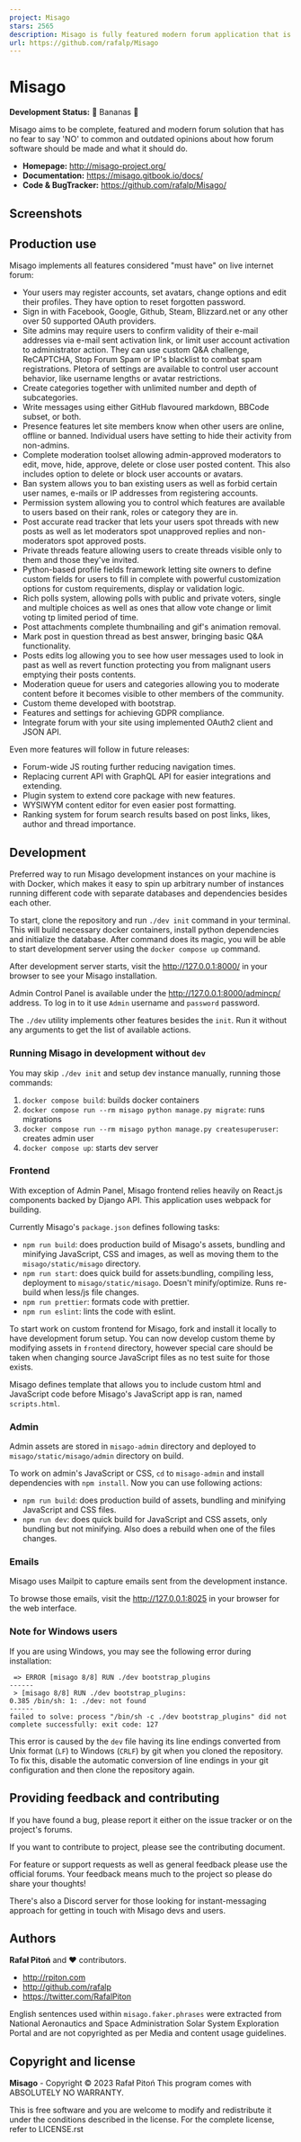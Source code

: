 ```yaml
---
project: Misago
stars: 2565
description: Misago is fully featured modern forum application that is fast, scalable and responsive.
url: https://github.com/rafalp/Misago
---
```


Misago
======

**Development Status:** 🍌 Bananas 🍌

Misago aims to be complete, featured and modern forum solution that has no fear to say 'NO' to common and outdated opinions about how forum software should be made and what it should do.

-   **Homepage:** http://misago-project.org/
-   **Documentation:** https://misago.gitbook.io/docs/
-   **Code & BugTracker:** https://github.com/rafalp/Misago/

Screenshots
-----------

Production use
--------------

Misago implements all features considered "must have" on live internet forum:

-   Your users may register accounts, set avatars, change options and edit their profiles. They have option to reset forgotten password.
-   Sign in with Facebook, Google, Github, Steam, Blizzard.net or any other over 50 supported OAuth providers.
-   Site admins may require users to confirm validity of their e-mail addresses via e-mail sent activation link, or limit user account activation to administrator action. They can use custom Q&A challenge, ReCAPTCHA, Stop Forum Spam or IP's blacklist to combat spam registrations. Pletora of settings are available to control user account behavior, like username lengths or avatar restrictions.
-   Create categories together with unlimited number and depth of subcategories.
-   Write messages using either GitHub flavoured markdown, BBCode subset, or both.
-   Presence features let site members know when other users are online, offline or banned. Individual users have setting to hide their activity from non-admins.
-   Complete moderation toolset allowing admin-approved moderators to edit, move, hide, approve, delete or close user posted content. This also includes option to delete or block user accounts or avatars.
-   Ban system allows you to ban existing users as well as forbid certain user names, e-mails or IP addresses from registering accounts.
-   Permission system allowing you to control which features are available to users based on their rank, roles or category they are in.
-   Post accurate read tracker that lets your users spot threads with new posts as well as let moderators spot unapproved replies and non-moderators spot approved posts.
-   Private threads feature allowing users to create threads visible only to them and those they've invited.
-   Python-based profile fields framework letting site owners to define custom fields for users to fill in complete with powerful customization options for custom requirements, display or validation logic.
-   Rich polls system, allowing polls with public and private voters, single and multiple choices as well as ones that allow vote change or limit voting tp limited period of time.
-   Post attachments complete thumbnailing and gif's animation removal.
-   Mark post in question thread as best answer, bringing basic Q&A functionality.
-   Posts edits log allowing you to see how user messages used to look in past as well as revert function protecting you from malignant users emptying their posts contents.
-   Moderation queue for users and categories allowing you to moderate content before it becomes visible to other members of the community.
-   Custom theme developed with bootstrap.
-   Features and settings for achieving GDPR compliance.
-   Integrate forum with your site using implemented OAuth2 client and JSON API.

Even more features will follow in future releases:

-   Forum-wide JS routing further reducing navigation times.
-   Replacing current API with GraphQL API for easier integrations and extending.
-   Plugin system to extend core package with new features.
-   WYSIWYM content editor for even easier post formatting.
-   Ranking system for forum search results based on post links, likes, author and thread importance.

Development
-----------

Preferred way to run Misago development instances on your machine is with Docker, which makes it easy to spin up arbitrary number of instances running different code with separate databases and dependencies besides each other.

To start, clone the repository and run `./dev init` command in your terminal. This will build necessary docker containers, install python dependencies and initialize the database. After command does its magic, you will be able to start development server using the `docker compose up` command.

After development server starts, visit the http://127.0.0.1:8000/ in your browser to see your Misago installation.

Admin Control Panel is available under the http://127.0.0.1:8000/admincp/ address. To log in to it use `Admin` username and `password` password.

The `./dev` utility implements other features besides the `init`. Run it without any arguments to get the list of available actions.

### Running Misago in development without `dev`

You may skip `./dev init` and setup dev instance manually, running those commands:

1.  `docker compose build`: builds docker containers
2.  `docker compose run --rm misago python manage.py migrate`: runs migrations
3.  `docker compose run --rm misago python manage.py createsuperuser`: creates admin user
4.  `docker compose up`: starts dev server

### Frontend

With exception of Admin Panel, Misago frontend relies heavily on React.js components backed by Django API. This application uses webpack for building.

Currently Misago's `package.json` defines following tasks:

-   `npm run build`: does production build of Misago's assets, bundling and minifying JavaScript, CSS and images, as well as moving them to the `misago/static/misago` directory.
-   `npm run start`: does quick build for assets:bundling, compiling less, deployment to `misago/static/misago`. Doesn't minify/optimize. Runs re-build when less/js file changes.
-   `npm run prettier`: formats code with prettier.
-   `npm run eslint`: lints the code with eslint.

To start work on custom frontend for Misago, fork and install it locally to have development forum setup. You can now develop custom theme by modifying assets in `frontend` directory, however special care should be taken when changing source JavaScript files as no test suite for those exists.

Misago defines template that allows you to include custom html and JavaScript code before Misago's JavaScript app is ran, named `scripts.html`.

### Admin

Admin assets are stored in `misago-admin` directory and deployed to `misago/static/misago/admin` directory on build.

To work on admin's JavaScript or CSS, `cd` to `misago-admin` and install dependencies with `npm install`. Now you can use following actions:

-   `npm run build`: does production build of assets, bundling and minifying JavaScript and CSS files.
-   `npm run dev`: does quick build for JavaScript and CSS assets, only bundling but not minifying. Also does a rebuild when one of the files changes.

### Emails

Misago uses Mailpit to capture emails sent from the development instance.

To browse those emails, visit the http://127.0.0.1:8025 in your browser for the web interface.

### Note for Windows users

If you are using Windows, you may see the following error during installation:

```
 => ERROR [misago 8/8] RUN ./dev bootstrap_plugins
------
 > [misago 8/8] RUN ./dev bootstrap_plugins:
0.385 /bin/sh: 1: ./dev: not found
------
failed to solve: process "/bin/sh -c ./dev bootstrap_plugins" did not complete successfully: exit code: 127
```

This error is caused by the `dev` file having its line endings converted from Unix format (`LF`) to Windows (`CRLF`) by git when you cloned the repository. To fix this, disable the automatic conversion of line endings in your git configuration and then clone the repository again.

Providing feedback and contributing
-----------------------------------

If you have found a bug, please report it either on the issue tracker or on the project's forums.

If you want to contribute to project, please see the contributing document.

For feature or support requests as well as general feedback please use the official forums. Your feedback means much to the project so please do share your thoughts!

There's also a Discord server for those looking for instant-messaging approach for getting in touch with Misago devs and users.

Authors
-------

**Rafał Pitoń** and ❤️ contributors.

-   http://rpiton.com
-   http://github.com/rafalp
-   https://twitter.com/RafalPiton

English sentences used within `misago.faker.phrases` were extracted from National Aeronautics and Space Administration Solar System Exploration Portal and are not copyrighted as per Media and content usage guidelines.

Copyright and license
---------------------

**Misago** - Copyright © 2023 Rafał Pitoń This program comes with ABSOLUTELY NO WARRANTY.

This is free software and you are welcome to modify and redistribute it under the conditions described in the license. For the complete license, refer to LICENSE.rst
